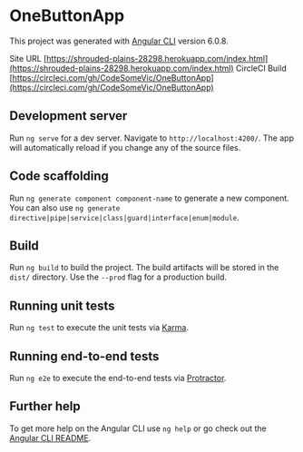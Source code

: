 # OneButtonApp

This project was generated with [Angular CLI](https://github.com/angular/angular-cli) version 6.0.8.

Site URL [https://shrouded-plains-28298.herokuapp.com/index.html](https://shrouded-plains-28298.herokuapp.com/index.html)
CircleCI Build [https://circleci.com/gh/CodeSomeVic/OneButtonApp](https://circleci.com/gh/CodeSomeVic/OneButtonApp)

## Development server

Run `ng serve` for a dev server. Navigate to `http://localhost:4200/`. The app will automatically reload if you change any of the source files.

## Code scaffolding

Run `ng generate component component-name` to generate a new component. You can also use `ng generate directive|pipe|service|class|guard|interface|enum|module`.

## Build

Run `ng build` to build the project. The build artifacts will be stored in the `dist/` directory. Use the `--prod` flag for a production build.

## Running unit tests

Run `ng test` to execute the unit tests via [Karma](https://karma-runner.github.io).

## Running end-to-end tests

Run `ng e2e` to execute the end-to-end tests via [Protractor](http://www.protractortest.org/).

## Further help

To get more help on the Angular CLI use `ng help` or go check out the [Angular CLI README](https://github.com/angular/angular-cli/blob/master/README.md).
